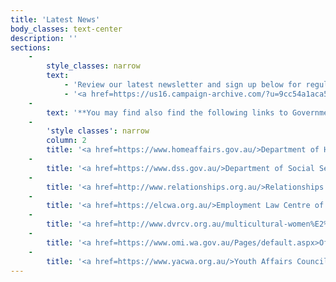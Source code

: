 ```yaml
---
title: 'Latest News'
body_classes: text-center
description: ''
sections:
    -
        style_classes: narrow
        text:
            - 'Review our latest newsletter and sign up below for regular updates.'
            - '<a href=https://us16.campaign-archive.com/?u=9cc54a1aca50bb1824c727465&id=36ecbe340d>September 2017</a><br>'
    -
        text: '**You may find also find the following links to Government and other non-profit organisations useful.**'
    -
        'style classes': narrow
        column: 2
        title: '<a href=https://www.homeaffairs.gov.au/>Department of Home Affairs</a>'
    -
        title: '<a href=https://www.dss.gov.au/>Department of Social Services</a>'
    -
        title: '<a href=http://www.relationships.org.au/>Relationships Australia</a>'
    -
        title: '<a href=https://elcwa.org.au/>Employment Law Centre of WA (Inc)</a>'
    -
        title: '<a href=http://www.dvrcv.org.au/multicultural-women%E2%80%99s-advocacy-service>Multicultural Women''s Advocacy Services</a>'
    -
        title: '<a href=https://www.omi.wa.gov.au/Pages/default.aspx>Office of Multicultural Interests</a>'
    -
        title: '<a href=https://www.yacwa.org.au/>Youth Affairs Council of Western Australia</a>'
---
```


